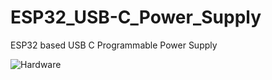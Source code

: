 # ESP32_USB-C_Power_Supply
ESP32 based USB C Programmable Power Supply

![Hardware](https://user-images.githubusercontent.com/4991664/122986609-08aba380-d376-11eb-9f85-b85096b66ec9.png)
